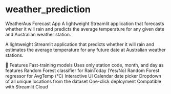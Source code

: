 # weather_prediction
WeatherAus Forecast App A lightweight Streamlit application that forecasts whether it will rain and predicts the average temperature for any given date and Australian weather station.

A lightweight Streamlit application that predicts whether it will rain and estimates the average temperature for any future date at Australian weather stations.

🚀 Features
Fast-training models
Uses only station code, month, and day as features
Random Forest classifier for RainToday (Yes/No)
Random Forest regressor for AvgTemp (°C)
Interactive UI
Calendar date picker
Dropdown of all unique locations from the dataset
One-click deployment
Compatible with Streamlit Cloud
